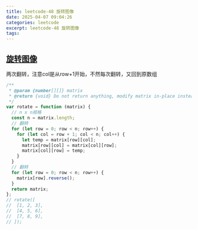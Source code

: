 ```yaml
---
title: leetcode-48 旋转图像
date: 2025-04-07 09:04:26
categories: leetcode
excerpt: leetcode-48 旋转图像
tags:
---
```


## [旋转图像](https://leetcode.cn/problems/rotate-image/description/)

两次翻转，注意col是从row+1开始，不然每次翻转，又回到原数组

```js
/**
 * @param {number[][]} matrix
 * @return {void} Do not return anything, modify matrix in-place instead.
 */
var rotate = function (matrix) {
  // n x n规格
  const n = matrix.length;
  // 翻转
  for (let row = 0; row < n; row++) {
    for (let col = row + 1; col < n; col++) {
      let temp = matrix[row][col];
      matrix[row][col] = matrix[col][row];
      matrix[col][row] = temp;
    }
  }
  // 翻转
  for (let row = 0; row < n; row++) {
    matrix[row].reverse();
  }
  return matrix;
};
// rotate([
//  [1, 2, 3],
//  [4, 5, 6],
//  [7, 8, 9],
// ]);
```
